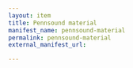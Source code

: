 ```yaml
---
layout: item
title: Pennsound material
manifest_name: pennsound-material
permalink: pennsound-material
external_manifest_url: 

---
```

<!-- Add an essay or interpretive material below this line,
using HTML or markdown.  Do not modify this file above this line -->
